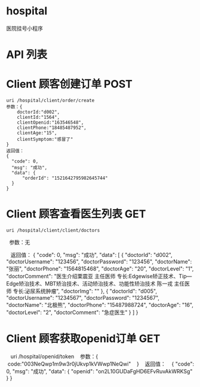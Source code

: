 # hospital
医院挂号小程序

#  API 列表
#  Client 顾客创建订单 POST
    uri /hospital/client/order/create
    参数：{
        doctorId:"d002",
        clientId:"1564",
        clientOpenid:"163546548",
        clientPhone:"18485487952",
        clientAge:"15",
        clientSymptom:"感冒了"
    }
    返回值：
    {
      "code": 0,
      "msg": "成功",
      "data": {
          "orderId": "1521642795982645744"
      }
    }
#  Client 顾客查看医生列表 GET
    uri /hospital/client/client/doctors
    参数：无
		
    返回值：
		{
			"code": 0,
			"msg": "成功",
			"data": [
					{
							"doctorId": "d002",
							"doctorUsername": "123456",
							"doctorPassword": "123456",
							"doctorName": "张丽",
							"doctorPhone": "1564815468",
							"doctorAge": "20",
							"doctorLevel": "1",
							"doctorComment": "医生介绍栗震亚 主任医师 专长:Edgewise矫正技术、Tip—Edge矫治技术、MBT矫治技术、活动矫治技术、功能性矫治技术 陈一戎 主任医师 专长:泌尿系统肿瘤",
							"doctorImg": ""
					},
					{
							"doctorId": "d005",
							"doctorUsername": "1234567",
							"doctorPassword": "1234567",
							"doctorName": "北极熊",
							"doctorPhone": "15487988724",
							"doctorAge": "16",
							"doctorLevel": "2",
							"doctorComment": "急症医生"
					}
			]
	}
#  Client 顾客获取openid订单 GET
    uri /hospital/openid/token
    参数：{
        code:"003NeQwp1m9w3r0jUkvp1kVWwp1NeQwi"
    }
    返回值：
    {
        "code": 0,
        "msg": "成功",
        "data": {
            "openid": "on2L10GUDaFgHD6EFvRuvAkWRKSg"
        }
    }
